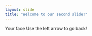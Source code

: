 ```yaml
---
layout: slide
title: "Welcome to our second slide!"
---
```

Your face
Use the left arrow to go back!
